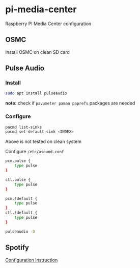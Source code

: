 # pi-media-center
Raspberry PI Media Center configuration

## OSMC
Install OSMC on clean SD card

## Pulse Audio

### Install
```bash
sudo apt install pulseaudio
```
**note:** check if `pavumeter paman paprefs` packages are needed

### Configure
```bash
pacmd list-sinks
pacmd set-default-sink <INDEX>
```
Above is not tested on clean system

Configure `/etc/asound.conf`
```bash
pcm.pulse {
    type pulse
}

ctl.pulse {
    type pulse
}

pcm.!default {
    type pulse
}
ctl.!default {
    type pulse
}
```

<!-- CHECK IF THIS IS NEEDED
Edit `/et/pulse/default.pa`, uncomment
```bash
load-module module-alsa-sink
set-default-sink output
``` -->

```bash
pulseaudio -D
```

<!-- `/etc/systemd/system/pulseaudio.service`

```bash
[Unit]
Description=PulseAudio Daemon

[Install]
WantedBy=multi-user.target

[Service]
Type=simple
PrivateTmp=true
ExecStart=/usr/bin/pulseaudio --system --realtime --disallow-exit --no-cpu-limit
``` -->

## Spotify

[Configuration Instruction](spotify/README.md)
